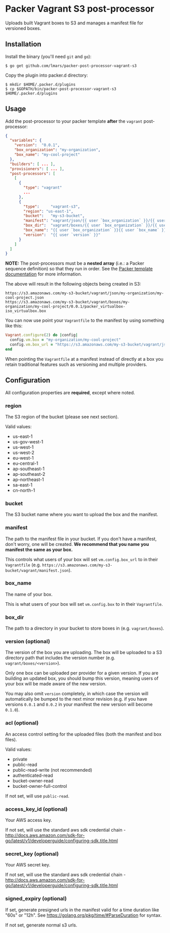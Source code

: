 Packer Vagrant S3 post-processor
================================

Uploads built Vagrant boxes to S3 and manages a manifest file for versioned boxes.

Installation
------------
Install the binary (you'll need ```git``` and ```go```):

```
$ go get github.com/lmars/packer-post-processor-vagrant-s3
```
Copy the plugin into packer.d directory:

```
$ mkdir $HOME/.packer.d/plugins
$ cp $GOPATH/bin/packer-post-processor-vagrant-s3 $HOME/.packer.d/plugins

```
Usage
-----

Add the post-processor to your packer template **after** the `vagrant` post-processor:

```json
{
  "variables": {
    "version":  "0.0.1",
    "box_organization": "my-organization",
    "box_name": "my-cool-project"
  },
  "builders": [ ... ],
  "provisioners": [ ... ],
  "post-processors": [
    [
      {
        "type": "vagrant"
        ...
      },
      {
        "type":     "vagrant-s3",
        "region": "us-east-1",
        "bucket":   "my-s3-bucket",
        "manifest": "vagrant/json/{{ user `box_organization` }}/{{ user `box_name` }}.json",
        "box_dir":  "vagrant/boxes/{{ user `box_organization` }}/{{ user `box_name` }}",
        "box_name": "{{ user `box_organization` }}{{ user `box_name` }}",
        "version":  "{{ user `version` }}"
      }
    ]
  ]
}
```

**NOTE:** The post-processors must be a **nested array** (i.e.: a Packer sequence definition) so that they run in order. See the [Packer template documentation](http://www.packer.io/docs/templates/post-processors.html) for more information.

The above will result in the following objects being created in S3:

```
https://s3.amazonaws.com/my-s3-bucket/vagrant/json/my-organization/my-cool-project.json
https://s3.amazonaws.com/my-s3-bucket/vagrant/boxes/my-organization/my-cool-project/0.0.1/packer_virtualbox-iso_virtualbox.box
```

You can now use point your `Vagrantfile` to the manifest by using something like this:

```ruby
Vagrant.configure(2) do |config|
  config.vm.box = "my-organization/my-cool-project"
  config.vm.box_url = "https://s3.amazonaws.com/my-s3-bucket/vagrant/json/my-organization/my-cool-project.json"
end
```

When pointing the `Vagrantfile` at a manifest instead of directly at a box you retain traditional features such as
versioning and multiple providers.

Configuration
-------------

All configuration properties are **required**, except where noted.
### region

The S3 region of the bucket (please see next section).

Valid values:

* us-east-1
* us-gov-west-1
* us-west-1
* us-west-2
* eu-west-1
* eu-central-1
* ap-southeast-1
* ap-southeast-2
* ap-northeast-1
* sa-east-1
* cn-north-1

### bucket

The S3 bucket name where you want to upload the box and the manifest.

### manifest

The path to the manifest file in your bucket. If you don't have a manifest, don't worry, one will be created.  **We recommend that you name you manifest the same as your box.**

This controls what users of your box will set `vm.config.box_url` to in their `Vagrantfile` (e.g. `https://s3.amazonaws.com/my-s3-bucket/vagrant/manifest.json`).

### box_name

The name of your box.

This is what users of your box will set `vm.config.box` to in their `Vagrantfile`.

### box_dir

The path to a directory in your bucket to store boxes in (e.g. `vagrant/boxes`).

### version (optional)

The version of the box you are uploading. The box will be uploaded to a S3 directory path that includes the version number (e.g. `vagrant/boxes/<version>`).

Only one box can be uploaded per provider for a given version. If you are building an updated box, you should bump this version, meaning users of your box will be made aware of the new version.

You may also omit `version` completely, in which case the version will automatically be bumped to the next minor revision (e.g. if you have versions `0.0.1` and `0.0.2` in your manifest the new version will become `0.1.0`).

### acl (optional)

An access control setting for the uploaded files (both the manifest and box files).

Valid values:

* private
* public-read
* public-read-write (not recommended)
* authenticated-read
* bucket-owner-read
* bucket-owner-full-control

If not set, will use `public-read`.

### access_key_id (optional)

Your AWS access key.

If not set, will use the standard aws sdk credential chain - http://docs.aws.amazon.com/sdk-for-go/latest/v1/developerguide/configuring-sdk.title.html

### secret_key (optional)

Your AWS secret key.

If not set, will use the standard aws sdk credential chain - http://docs.aws.amazon.com/sdk-for-go/latest/v1/developerguide/configuring-sdk.title.html

### signed_expiry (optional)

If set, generate presigned urls in the manifest valid for a time duration like "60s" or "12h".
See https://golang.org/pkg/time/#ParseDuration for syntax.

If not set, generate normal s3 urls.
